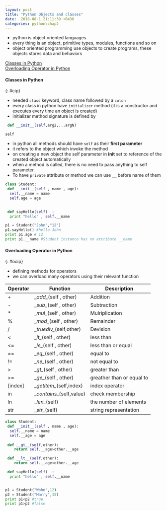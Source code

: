 ```yaml
---
layout: post
title: "Python Objects and classes"
date:  2018-08-1 21:11:39 +0430
categories: python\chap2
---
```


- python is object oriented languages
- every thing is an object, primitive types, modules, functions and so on
- object oriented programming use objects to create programs, these objects stores data and behaviors

[Classes in Python](#cip)  
[Overloading Operator in Python](#ooip)

#### Classes in Python
{: #cip}
- needed `class` keyword, class name followed by a `colon`
- every class in python have `initializer` method (it is a constructor and executes every time an object is created)
- initializer method signature is defined by
```python
 def __init__(self,arg2,...argN)
 ```

 `self`
  - in python all methods should have `self` as their **first parameter**
  - it refers to the object which invoke the method
  - on creating a new object the self parameter in __init__ set to reference of the created object automatically
  - when a method is called, there is no need to pass anything to self parameter.
  - To have `private` attribute or method we can use `__` before name of them

```python
class Student:
 def __init__(self , name , age):
  self.__name = name
  self.age = age
 

 def sayHello(self)  :
  print "hello" , self.__name

p1 = Student("John","12")
p1.sayHello() #hello John
print p1.age # 12
print p1.__name #Student instance has no attribute __name
```
#### Overloading Operator in Python
{: #ooip}
- defining methods for operators
- we can overload many operators using their relevant function

|Operator|Function|Description|
|---|------------|---------|
|+| \__add\__(self , other)|Addition|
|-|\__sub\__(self , other)|Subtraction|
|*|\__mul\__(self , other)|Mulriplication|
|%|\__mod\__(self , other)|Remainder|
|/|\__truediv\__(self,other)|Devision|
|<|\__lt\__(self , other)|less than|
|<=|\__le\__(self , other)|less than or equal|
|==|\__eq\__(self , other)|equal to|
|!=|\__ne\__(self , other)|not equal to|
|>|\__gt\__(self , other)|greater than|
|>=|\__ge\__(self , other)|greather than or equal to|
|[index]|\__getitem\__(self,index)|index operator|
|in|\__contains\__(self,value)|check membership|
|ln|\__len\__(self)|the number of elements|
|str|\__str\__(self)|string representation|

```python
class Student:
 def __init__(self , name , age):
  self.__name = name
  self.__age = age
 
 def __gt__(self,other):
 	return self.__age>other.__age

 def __lt__(self,other):
 	return self.__age<other.__age

 def sayHello(self)  :
  print "hello" , self.__name


p1 = Student("Wohn",12)
p2 = Student("Marry",15)
print p1<p2 #true
print p1>p2 #false
```

